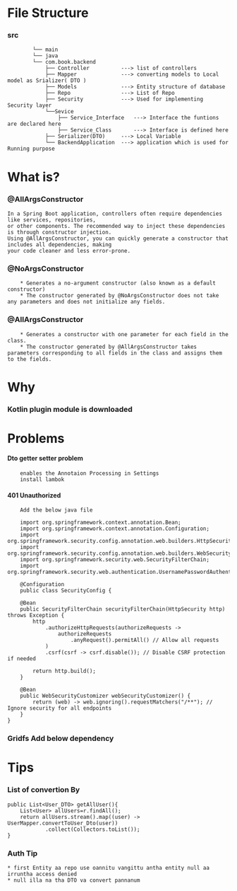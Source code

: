 # File Structure

 ###       src
            └── main
            └── java
            └── com.book.backend
                ├── Controller          ---> list of controllers
                ├── Mapper              ---> converting models to Local model as Srializer( DTO )
                ├── Models              ---> Entity structure of database
                ├── Repo                ---> List of Repo
                ├── Security            ---> Used for implementing Security layer
                └──Sevice
                    ├── Service_Interface   ---> Interface the funtions are declared here
                    ├── Service_Class       ---> Interface is defined here
                ├── Serializer(DTO)     ---> Local Variable
                └── BackendApplication  ---> application which is used for Running purpose

# What is?

### @AllArgsConstructor
    In a Spring Boot application, controllers often require dependencies like services, repositories, 
    or other components. The recommended way to inject these dependencies is through constructor injection. 
    Using @AllArgsConstructor, you can quickly generate a constructor that includes all dependencies, making 
    your code cleaner and less error-prone.
### @NoArgsConstructor
        * Generates a no-argument constructor (also known as a default constructor)
        * The constructor generated by @NoArgsConstructor does not take any parameters and does not initialize any fields.
### @AllArgsConstructor
        * Generates a constructor with one parameter for each field in the class.
        * The constructor generated by @AllArgsConstructor takes parameters corresponding to all fields in the class and assigns them to the fields.

#   Why

### Kotlin plugin module is downloaded

# Problems

#### Dto getter setter problem
        enables the Annotaion Processing in Settings
        install lambok
#### 401 Unauthorized
        Add the below java file

        import org.springframework.context.annotation.Bean;
        import org.springframework.context.annotation.Configuration;
        import org.springframework.security.config.annotation.web.builders.HttpSecurity;
        import org.springframework.security.config.annotation.web.builders.WebSecurity;
        import org.springframework.security.web.SecurityFilterChain;
        import org.springframework.security.web.authentication.UsernamePasswordAuthenticationFilter;

        @Configuration
        public class SecurityConfig {

        @Bean
        public SecurityFilterChain securityFilterChain(HttpSecurity http) throws Exception {
            http
                .authorizeHttpRequests(authorizeRequests ->
                    authorizeRequests
                        .anyRequest().permitAll() // Allow all requests
                )
                .csrf(csrf -> csrf.disable()); // Disable CSRF protection if needed
    
            return http.build();
        }
    
        @Bean
        public WebSecurityCustomizer webSecurityCustomizer() {
            return (web) -> web.ignoring().requestMatchers("/**"); // Ignore security for all endpoints
        }
    }


### Gridfs Add below dependency

        

# Tips

### List of convertion By

    public List<User_DTO> getAllUser(){
        List<User> allUsers=r.findAll();
        return allUsers.stream().map((user) -> UserMapper.convertToUser_Dto(user))
                .collect(Collectors.toList());
    }
### Auth Tip
    * first Entity aa repo use oannitu vangittu antha entity null aa irruntha access denied 
    * null illa na tha DTO va convert pannanum